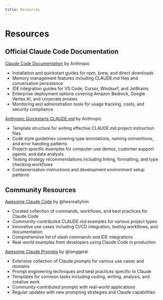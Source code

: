 ```yaml
---
title: Resources
---
```


# Resources

## Official Claude Code Documentation

[Claude Code Documentation](https://docs.anthropic.com/en/docs/claude-code) by Anthropic
- Installation and quickstart guides for npm, brew, and direct downloads
- Memory management features including CLAUDE.md files and conversation persistence
- IDE integration guides for VS Code, Cursor, Windsurf, and JetBrains
- Enterprise deployment options covering Amazon Bedrock, Google Vertex AI, and corporate proxies
- Monitoring and administration tools for usage tracking, costs, and security compliance

[Anthropic Quickstarts CLAUDE.md](https://github.com/anthropics/anthropic-quickstarts/blob/main/CLAUDE.md) by Anthropic
- Template structure for writing effective CLAUDE.md project instruction files
- Code style guidelines covering type annotations, naming conventions, and error handling patterns
- Project-specific examples for computer-use demos, customer support agents, and data analysts
- Testing strategy recommendations including linting, formatting, and type checking workflows
- Containerisation instructions and development environment setup patterns

## Community Resources

[Awesome Claude Code](https://github.com/hesreallyhim/awesome-claude-code) by @hesreallyhim
- Curated collection of commands, workflows, and best practices for Claude Code
- Community-contributed CLAUDE.md examples for various project types
- Innovative use cases including CI/CD integration, testing workflows, and documentation
- Comprehensive list of slash commands and IDE integrations
- Real-world examples from developers using Claude Code in production

[Awesome Claude Prompts](https://github.com/langgptai/awesome-claude-prompts) by @langgptai
- Extensive collection of Claude prompts for various use cases and domains
- Prompt engineering techniques and best practices specific to Claude
- Templates for common tasks including coding, writing, analysis, and creative work
- Community-contributed prompts with real-world applications
- Regular updates with new prompting strategies and Claude capabilities
